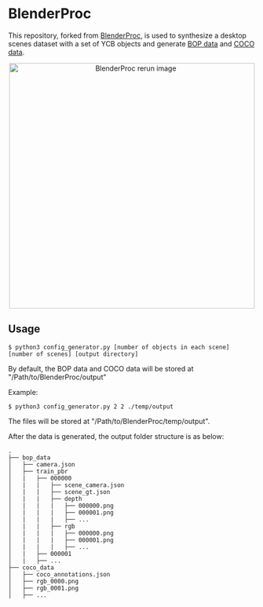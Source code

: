 # BlenderProc

This repository, forked from [BlenderProc](https://github.com/DLR-RM/BlenderProc), is used to synthesize a desktop scenes dataset with a set of YCB objects and generate [BOP data](https://github.com/thodan/bop_toolkit/blob/master/docs/bop_datasets_format.md) and [COCO data](https://cocodataset.org/#overview).
<p align="center">
<img src="https://user-images.githubusercontent.com/53358252/127205202-a8b657b1-dfa4-4425-95bb-b62c724cf70d.png" alt="BlenderProc rerun image" width=500>
</p>

## Usage
``` console
$ python3 config_generator.py [number of objects in each scene] [number of scenes] [output directory]
```

By default, the BOP data and COCO data will be stored at "/Path/to/BlenderProc/output"

Example:
``` console
$ python3 config_generator.py 2 2 ./temp/output
```

The files will be stored at "/Path/to/BlenderProc/temp/output".

After the data is generated, the output folder structure is as below:

```
.
├── bop_data
│   ├── camera.json
│   ├── train_pbr
│   |   ├── 000000
│   |   |   ├── scene_camera.json
│   |   |   ├── scene_gt.json
│   |   |   ├── depth
│   |   |   |   ├── 000000.png
│   |   |   |   ├── 000001.png
│   |   |   |   ├── ...
│   |   |   ├── rgb
│   |   |   |   ├── 000000.png
│   |   |   |   ├── 000001.png
│   |   |   |   ├── ...
│   |   ├── 000001
│   |   ├── ...
├── coco_data
│   ├── coco_annotations.json
│   ├── rgb_0000.png
│   ├── rgb_0001.png
│   ├── ...
```

